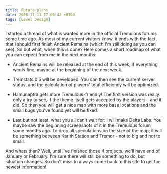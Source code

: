 ```yaml
---
title: Future plans
date: 2006-11-13 17:05:42 +0100
tags: [Level Design]
---
```


I started a thread of what is wanted more in the official Tremulous forums some time ago. As most of my current visitors know, it ends with the fact, that I should first finish Ancient Remains (which I'm still doing as you can see). So but what, when this is done? Here comes a short roadmap of what you can expect from me in the next months:

- Ancient Remains will be released at the end of this week, if everything wents fine, maybe at the beginning of the next week.

- Tremstats 0.5 will be developed. You can then see the current server status, and the calculation of players' total efficiency will be optimized.

- Hamunaptra gets more Tremulous-friendly! The first version was really only a try to see, if the theme itself gets accepted by the players - and it did. So then you will get a nice map with more base locations and the small bugs you've found yet will be fixed.

- Last but not least, what you all can't wait for: I will make Delta Labs. You maybe saw the beginning screenshots of it in the Tremulous forum some months ago. To drop all speculations on the size of the map; it will be something between Karith Station and Tremor - not to big and not to small.

And whats then? Well, until I've finished those 4 projects, we'll have end of January or February. I'm sure there will still be something to do, but situation changes. So don't miss to always come back to this site to get the newest information!